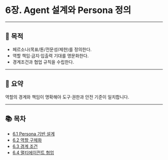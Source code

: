 # 6장. Agent 설계와 Persona 정의

---

## 🎯 목적
- 페르소나(목표/톤/전문성/제한)를 정의한다.  
- 역할 책임·금지·입출력 기대를 명문화한다.  
- 경계조건과 협업 규칙을 수립한다.  

---

## 📌 요약
역할의 경계와 책임이 명확해야 도구·권한과 안전 기준이 일치합니다.

---

## 📚 목차
- [6.1 Persona 기반 설계](./6-1-persona.md)
- [6.2 역할 구체화](./6-2-roles.md)
- [6.3 경계 조건](./6-3-boundaries.md)
- [6.4 멀티에이전트 협업](./6-4-multi-agent.md)

